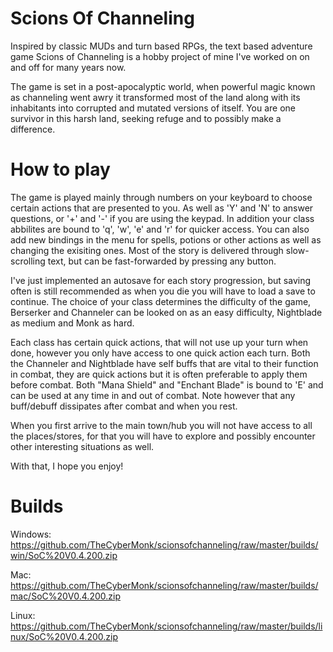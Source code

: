 # Scions Of Channeling
Inspired by classic MUDs and turn based RPGs, the text based adventure game Scions of Channeling is a hobby project of mine I've worked on on and off for many years now.

The game is set in a post-apocalyptic world, when powerful magic known as channeling went awry it transformed most of the land along with its inhabitants into corrupted and mutated versions of itself. 
You are one survivor in this harsh land, seeking refuge and to possibly make a difference.

# How to play
The game is played mainly through numbers on your keyboard to choose certain actions that are presented to you. As well as 'Y' and 'N' to answer questions, or '+' and '-' if you are using the keypad.
In addition your class abbilites are bound to 'q', 'w', 'e' and 'r' for quicker access. You can also add new bindings in the menu for spells, potions or other actions as well as changing the exisiting ones. 
Most of the story is delivered through slow-scrolling text, but can be fast-forwarded by pressing any button.

I've just implemented an autosave for each story progression, but saving often is still recommended as when you die you will have to load a save to continue.
The choice of your class determines the difficulty of the game, Berserker and Channeler can be looked on as an easy difficulty, Nightblade as medium and Monk as hard.

Each class has certain quick actions, that will not use up your turn when done, however you only have access to one quick action each turn. Both the Channeler and Nightblade 
have self buffs that are vital to their function in combat, they are quick actions but it is often preferable to apply them before combat. Both "Mana Shield" and "Enchant Blade" 
is bound to 'E' and can be used at any time in and out of combat. Note however that any buff/debuff dissipates after combat and when you rest.

When you first arrive to the main town/hub you will not have access to all the places/stores, for that you will have to explore and possibly encounter other interesting situations as well.

With that, I hope you enjoy!

# Builds

Windows: https://github.com/TheCyberMonk/scionsofchanneling/raw/master/builds/win/SoC%20V0.4.200.zip

Mac: https://github.com/TheCyberMonk/scionsofchanneling/raw/master/builds/mac/SoC%20V0.4.200.zip

Linux: https://github.com/TheCyberMonk/scionsofchanneling/raw/master/builds/linux/SoC%20V0.4.200.zip
